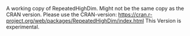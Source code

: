 A working copy of RepeatedHighDim.
Might not be the same copy as the CRAN version.
Please use the CRAN-version: https://cran.r-project.org/web/packages/RepeatedHighDim/index.html
This Version is experimental.
